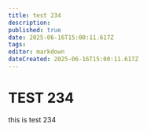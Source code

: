```yaml
---
title: test 234
description: 
published: true
date: 2025-06-16T15:00:11.617Z
tags: 
editor: markdown
dateCreated: 2025-06-16T15:00:11.617Z
---
```


# TEST 234
this is test 234
